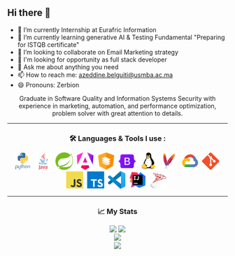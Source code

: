 ## Hi there 👋

<!--
**azdefsdf/azdefsdf** is a ✨ _special_ ✨ repository because its `README.md` (this file) appears on your GitHub profile.

Here are some ideas to get you started:
-->

- 🔭 I’m currently Internship at Eurafric Information 
- 🌱 I’m currently learning generative AI & Testing Fundamental "Preparing for ISTQB certificate"
- 👯 I’m looking to collaborate on Email Marketing strategy
- 🤔 I'm looking for opportunity as full stack developer
- 💬 Ask me about anything you need
- 📫 How to reach me: azeddine.belguiti@usmba.ac.ma
- 😄 Pronouns: Zerbion

<p align="center">Graduate in Software Quality and Information Systems Security with experience in marketing, automation, and performance optimization, problem solver with great attention to details.</p> 

---

### <p align="center"> :hammer_and_wrench: Languages & Tools I use : </p>
  <div align="center">
  <img src="https://github.com/devicons/devicon/blob/master/icons/python/python-original-wordmark.svg" title="python" alt="python" width="40" height="40"/>&nbsp;
    <img src="https://github.com/devicons/devicon/blob/master/icons/java/java-original-wordmark.svg" title="Java" alt="Java" width="40" height="40"/>&nbsp;
    <img src="https://github.com/devicons/devicon/blob/master/icons/spring/spring-original.svg" title="Spring" alt="Spring" width="40" height="40"/>&nbsp;
    <img src="https://github.com/devicons/devicon/blob/master/icons/angular/angular-original.svg" title="angular" alt="angular" width="40" height="40"/>&nbsp;
    <img src="https://github.com/devicons/devicon/blob/master/icons/angularmaterial/angularmaterial-original.svg" title="angularmateria" alt="angularmateria" width="40" height="40"/>&nbsp;
    <img src="https://github.com/devicons/devicon/blob/master/icons/bootstrap/bootstrap-original.svg" title="bootstrap" alt="bootstrap" width="40" height="40"/>&nbsp;
    <img src="https://github.com/devicons/devicon/blob/master/icons/linux/linux-original.svg" title="linux" alt="linux" width="40" height="40"/>&nbsp;
    <img src="https://github.com/devicons/devicon/blob/master/icons/maven/maven-original.svg" title="maven" alt="maven" width="40" height="40"/>&nbsp;
    <img src="https://github.com/devicons/devicon/blob/master/icons/googlecloud/googlecloud-original.svg" title="GCP" alt="GCP" width="40" height="40"/>&nbsp;
    <img src="https://github.com/devicons/devicon/blob/master/icons/git/git-original.svg" title="git" alt="git" width="40" height="40"/>&nbsp;
    <img src="https://github.com/devicons/devicon/blob/master/icons/javascript/javascript-original.svg" title="javascript" alt="javascript" width="40" height="40"/>&nbsp;
    <img src="https://github.com/devicons/devicon/blob/master/icons/typescript/typescript-original.svg" title="typescript" alt="typescript" width="40" height="40"/>&nbsp;
    <img src="https://github.com/devicons/devicon/blob/master/icons/vscode/vscode-original.svg" title="vscode" alt="vscode" width="40" height="40"/>&nbsp;
    <img src="https://github.com/devicons/devicon/blob/master/icons/intellij/intellij-original.svg" title="intellij" alt="intellij" width="40" height="40"/>&nbsp;
    <img src="https://github.com/devicons/devicon/blob/master/icons/microsoftsqlserver/microsoftsqlserver-original.svg" title="microsoftsqlserver" alt="microsoftsqlserver" width="40" height="40"/>&nbsp;

  </div>

  
---

### <p align="center"> &#x1f4c8; My Stats </p>
<div align="center">
  <img height="201" src="https://github-readme-stats-git-masterrstaa-rickstaa.vercel.app/api/top-langs/?username=azdefsdf&title_color=ffffff&text_color=c9cacc&icon_color=2bbc8a&bg_color=1d1f21&langs_count=8&layout=compact&hide=kotlin,html,tex,css,hack,HCL,Objective-C"/>
  <img Height="201" src="https://github-readme-stats-git-masterrstaa-rickstaa.vercel.app/api/?username=azdefsdf&show_icons=true&line_height=30&title_color=ffffff&text_color=c9cacc&icon_color=2bbc8a&bg_color=1d1f21"/>

</div>

  <div align="center">
    <img width="560" style="object-fit: stretch;" src="https://streak-stats.demolab.com?user=azdefsdf&theme=dracula&date_format=M%20j%5B%2C%20Y%5D&mode=weekly"/>
  </div>
  <div align="center">
    <img width="800" src="https://github-profile-summary-cards.vercel.app/api/cards/profile-details?username=azdefsdf&theme=dracula">
  </div>

